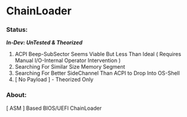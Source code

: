 # ChainLoader
### Status:

***In-Dev: UnTested & Theorized***
1. ACPI Beep-SubSector Seems Viable But Less Than Ideal ( Requires Manual I/O-Internal Operator Intervention )
2. Searching For Similar Size Memory Segment
3. Searching For Better SideChannel Than ACPI to Drop Into OS-Shell
4. [ No Payload ] - Theorized Only


### About:
[ ASM ] Based BIOS/UEFI ChainLoader
